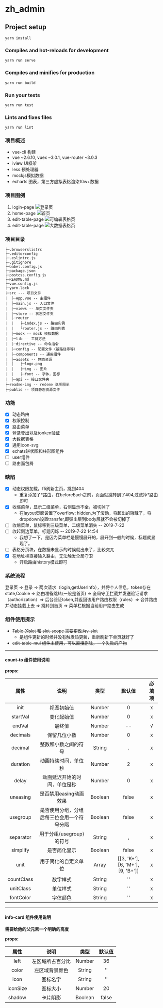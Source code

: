 # zh_admin

## Project setup
```
yarn install
```

### Compiles and hot-reloads for development
```
yarn run serve
```

### Compiles and minifies for production
```
yarn run build
```

### Run your tests
```
yarn run test
```

### Lints and fixes files
```
yarn run lint
```
### 项目概述
- vue-cli 构建
- vue ~2.6.10, vuex ~3.0.1, vue-router ~3.0.3
- iview UI框架
- less 预处理器
- mockjs模拟数据
- echarts 图表，第三方虚拟表格渲染10w+数据
### 项目图例
1. login-page
![登录页](./readme-img/login.png)
2. home-page
![首页](./readme-img/home.png)
3. edit-table-page
![可编辑表格页](./readme-img/edit-table.png)
4. edit-table-page
![大数据表格页](./readme-img/big-table.png)

### 项目目录
```
├─.browserslistrc
├─.editorconfig
├─.eslintrc.js
├─.gitignore
├─babel.config.js
├─package.json
├─postcss.config.js
├─README.md
├─vue.config.js
├─yarn.lock
├─src --- 项目文件
|  ├─App.vue -- 主组件
|  ├─main.js -- 入口文件
|  ├─views -- 单页文件夹
|  ├─store -- 状态文件夹
|  ├─router
|  |   ├─index.js -- 路由实例
|  |   └router.js -- 路由列表
|  ├─mock -- mock 模拟数据
|  ├─lib -- 工具方法
|  ├─directive -- 命令指令
|  ├─config -- 配置文件（基路径等等）
|  ├─components -- 通用组件
|  ├─assets -- 静态资源
|  |   ├─logo.png
|  |   ├─img -- 图片
|  |   ├─font -- 字体，图标
|  ├─api -- 接口文件夹
├─readme-img -- redeme 说明图示
├─public -- 项目静态资源文件

```
### 功能
 - [x] 动态路由
 - [x] 权限控制
 - [x] 路由菜单
 - [x] 登录登出以及tonken验证
 - [x] 大数据表格
 - [x] 通用icon-svg
 - [x] echats饼状图和柱形图组件
 - [ ] user组件
 - [ ] 路由面包屑
### 缺陷
- [x] 动态权限加载，f5刷新主页，跳到404
  - 重复添加了\*路由，在beforeEach之前，页面就跳转到了404,过滤掉\*路由即可
- [X] 收缩菜单，显示二级菜单，右侧显示不全，被切掉了
  - 在layout页面设置了overflow: hidden,为了滚动，将超出的隐藏了，将dropdown设置transfer,即弹出层到body层就不会被切掉了
- [ ] 收缩菜单，鼠标移到三级菜单，二级菜单消失 -- 2019-7-22
- [ ] 收起侧边菜单，标题闪烁 -- 2019-7-22 14:54
  - 我想了一下，是因为菜单栏是慢慢展开的，展开到一般的时候，标题就显现了。
- [ ] 表格分页块，在数据未显示的时候就出来了，比较突兀
- [x] 在地址栏直接输入路由，无法触发全局守卫
  - 开启路由history模式即可
### 系统流程
登录页 => 登录 => 两次请求（login,getUserInfo），并将个人信息，token存在state,Cookie => 路由准备跳转(一般是首页)
=> 全局守卫拦截并发送验证请求（authorization）=> 后台验证token,并返回该用户路由权限（rules）=> 合并路由并动态挂载上去
=> 跳转到首页 => 菜单栏根据当前用户路由生成

### 组件使用提示
- ~~Table 的slot 和 slot-scope 需要更改为v-slot~~
  - 是组件更新的时候并没有触发热更新，重新刷新下单页就好了
- ~~edit-table-mul 组件未使用，可以直接删除，一个失败的产物~~
----
#### count-to 组件使用说明

**props:**

属性|说明|类型|默认值|必填项
:-:|:-:|:-:|:-:|:-:
init|视图初始值|Number|0|x
startVal|变化起始值|Number|0|x
endVal|最终值|Number| -- | √
decimals|保留几位小数|Number|0|x
decimal|整数和小数之间的符号|String|.|x
duration|动画持续时间，单位秒|Number|2|x
delay|动画延迟开始的时间，单位是秒|Number|0|x
uneasing|是否禁用easing动画效果|Boolean|false|x
usegroup|是否使用分组，分组后每三位会用一个符号分隔|Boolean|false|x
separator|用于分组(usegroup)的符号|String|,|x
simplify|是否简化显示|Boolean|false|x
unit|用于简化的自定义单位|Array|[[3, 'K+'], [6, 'M+'], [9, 'B+']]|x
countClass|数字样式|String|''|x
unitClass|单位样式|String|''|x
fontColor|字体颜色|String|''|x


----

#### info-card 组件使用说明

**需要给他的父元素一个明确的高度**

**props:**

属性|说明|类型|默认值
:-:|:-:|:-:|:-:|
left|左区域所占百分比|Number|36
color|左区域背景颜色|String|''
icon|图标名字|String|''
iconSize|图标大小|Number|20
shadow|卡片阴影|Boolean|false

